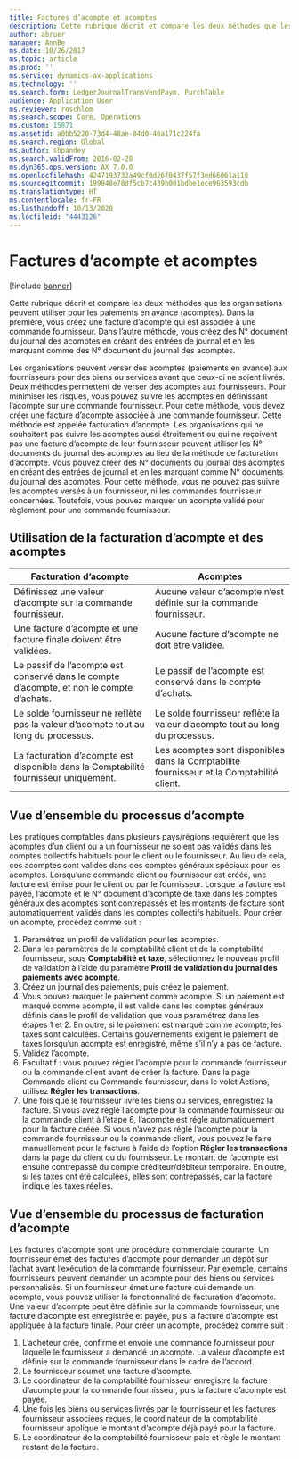 ```yaml
---
title: Factures d’acompte et acomptes
description: Cette rubrique décrit et compare les deux méthodes que les organisations peuvent utiliser pour les paiements en avance (acomptes). Dans la première, vous créez une facture d’acompte qui est associée à une commande fournisseur. Dans l’autre méthode, vous créez des N° document du journal des acomptes en créant des entrées de journal et en les marquant comme des N° document du journal des acomptes.
author: abruer
manager: AnnBe
ms.date: 10/26/2017
ms.topic: article
ms.prod: ''
ms.service: dynamics-ax-applications
ms.technology: ''
ms.search.form: LedgerJournalTransVendPaym, PurchTable
audience: Application User
ms.reviewer: roschlom
ms.search.scope: Core, Operations
ms.custom: 15871
ms.assetid: a0bb5220-73d4-48ae-84d0-46a171c224fa
ms.search.region: Global
ms.author: shpandey
ms.search.validFrom: 2016-02-28
ms.dyn365.ops.version: AX 7.0.0
ms.openlocfilehash: 4247193732a49cf0d26f0437f57f3ed66061a118
ms.sourcegitcommit: 199848e78df5cb7c439b001bdbe1ece963593cdb
ms.translationtype: HT
ms.contentlocale: fr-FR
ms.lasthandoff: 10/13/2020
ms.locfileid: "4443126"
---
```

# <a name="prepayment-invoices-vs-prepayments"></a>Factures d’acompte et acomptes

[!include [banner](../includes/banner.md)]

Cette rubrique décrit et compare les deux méthodes que les organisations peuvent utiliser pour les paiements en avance (acomptes). Dans la première, vous créez une facture d’acompte qui est associée à une commande fournisseur. Dans l’autre méthode, vous créez des N° document du journal des acomptes en créant des entrées de journal et en les marquant comme des N° document du journal des acomptes.

Les organisations peuvent verser des acomptes (paiements en avance) aux fournisseurs pour des biens ou services avant que ceux-ci ne soient livrés. Deux méthodes permettent de verser des acomptes aux fournisseurs. Pour minimiser les risques, vous pouvez suivre les acomptes en définissant l’acompte sur une commande fournisseur. Pour cette méthode, vous devez créer une facture d’acompte associée à une commande fournisseur. Cette méthode est appelée facturation d’acompte. Les organisations qui ne souhaitent pas suivre les acomptes aussi étroitement ou qui ne reçoivent pas une facture d’acompte de leur fournisseur peuvent utiliser les N° documents du journal des acomptes au lieu de la méthode de facturation d’acompte. Vous pouvez créer des N° documents du journal des acomptes en créant des entrées de journal et en les marquant comme N° documents du journal des acomptes. Pour cette méthode, vous ne pouvez pas suivre les acomptes versés à un fournisseur, ni les commandes fournisseur concernées. Toutefois, vous pouvez marquer un acompte validé pour règlement pour une commande fournisseur.

## <a name="when-to-use-prepayment-invoicing-vs-prepayments"></a>Utilisation de la facturation d’acompte et des acomptes

| Facturation d’acompte                                                                | Acomptes                                                              |
|-------------------------------------------------------------------------------------|--------------------------------------------------------------------------|
| Définissez une valeur d’acompte sur la commande fournisseur.                                    | Aucune valeur d’acompte n’est définie sur la commande fournisseur.                    |
| Une facture d’acompte et une facture finale doivent être validées.                       | Aucune facture d’acompte ne doit être validée.                                    |
| Le passif de l’acompte est conservé dans le compte d’acompte, et non le compte d’achats. | Le passif de l’acompte est conservé dans le compte d’achats.                  |
| Le solde fournisseur ne reflète pas la valeur d’acompte tout au long du processus.     | Le solde fournisseur reflète la valeur d’acompte tout au long du processus. |
| La facturation d’acompte est disponible dans la Comptabilité fournisseur uniquement.                         | Les acomptes sont disponibles dans la Comptabilité fournisseur et la Comptabilité client.    |

## <a name="overview-of-the-prepayment-process"></a>Vue d’ensemble du processus d’acompte
Les pratiques comptables dans plusieurs pays/régions requièrent que les acomptes d’un client ou à un fournisseur ne soient pas validés dans les comptes collectifs habituels pour le client ou le fournisseur. Au lieu de cela, ces acomptes sont validés dans des comptes généraux spéciaux pour les acomptes. Lorsqu’une commande client ou fournisseur est créée, une facture est émise pour le client ou par le fournisseur. Lorsque la facture est payée, l’acompte et le N° document d’acompte de taxe dans les comptes généraux des acomptes sont contrepassés et les montants de facture sont automatiquement validés dans les comptes collectifs habituels. Pour créer un acompte, procédez comme suit :

1.  Paramétrez un profil de validation pour les acomptes.
2.  Dans les paramètres de la comptabilité client et de la comptabilité fournisseur, sous **Comptabilité et taxe**, sélectionnez le nouveau profil de validation à l’aide du paramètre **Profil de validation du journal des paiements avec acompte**.
3.  Créez un journal des paiements, puis créez le paiement.
4.  Vous pouvez marquer le paiement comme acompte. Si un paiement est marqué comme acompte, il est validé dans les comptes généraux définis dans le profil de validation que vous paramétrez dans les étapes 1 et 2. En outre, si le paiement est marqué comme acompte, les taxes sont calculées. Certains gouvernements exigent le paiement de taxes lorsqu’un acompte est enregistré, même s’il n’y a pas de facture.
5.  Validez l’acompte.
6.  Facultatif : vous pouvez régler l’acompte pour la commande fournisseur ou la commande client avant de créer la facture. Dans la page Commande client ou Commande fournisseur, dans le volet Actions, utilisez **Régler les transactions**.
7.  Une fois que le fournisseur livre les biens ou services, enregistrez la facture. Si vous avez réglé l’acompte pour la commande fournisseur ou la commande client à l’étape 6, l’acompte est réglé automatiquement pour la facture créée. Si vous n’avez pas réglé l’acompte pour la commande fournisseur ou la commande client, vous pouvez le faire manuellement pour la facture à l’aide de l’option **Régler les transactions** dans la page du client ou du fournisseur. Le montant de l’acompte est ensuite contrepassé du compte créditeur/débiteur temporaire. En outre, si les taxes ont été calculées, elles sont contrepassés, car la facture indique les taxes réelles.

## <a name="overview-of-the-prepayment-invoicing-process"></a>Vue d’ensemble du processus de facturation d’acompte
Les factures d’acompte sont une procédure commerciale courante. Un fournisseur émet des factures d’acompte pour demander un dépôt sur l’achat avant l’exécution de la commande fournisseur. Par exemple, certains fournisseurs peuvent demander un acompte pour des biens ou services personnalisés. Si un fournisseur émet une facture qui demande un acompte, vous pouvez utiliser la fonctionnalité de facturation d’acompte. Une valeur d’acompte peut être définie sur la commande fournisseur, une facture d’acompte est enregistrée et payée, puis la facture d’acompte est appliquée à la facture finale. Pour créer un acompte, procédez comme suit :

1.  L’acheteur crée, confirme et envoie une commande fournisseur pour laquelle le fournisseur a demandé un acompte. La valeur d’acompte est définie sur la commande fournisseur dans le cadre de l’accord.
2.  Le fournisseur soumet une facture d’acompte.
3.  Le coordinateur de la comptabilité fournisseur enregistre la facture d’acompte pour la commande fournisseur, puis la facture d’acompte est payée.
4.  Une fois les biens ou services livrés par le fournisseur et les factures fournisseur associées reçues, le coordinateur de la comptabilité fournisseur applique le montant d’acompte déjà payé pour la facture.
5.  Le coordinateur de la comptabilité fournisseur paie et règle le montant restant de la facture.




